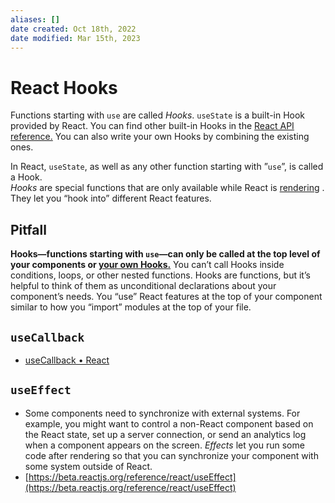 ```yaml
---
aliases: []
date created: Oct 18th, 2022
date modified: Mar 15th, 2023
---
```


# React Hooks
Functions starting with `use` are called _Hooks_. `useState` is a built-in Hook provided by React. You can find other built-in Hooks in the [React API reference.](https://beta.reactjs.org/apis/react) You can also write your own Hooks by combining the existing ones.

In React, `useState`, as well as any other function starting with ”`use`”, is called a Hook.  
_Hooks_ are special functions that are only available while React is [rendering](https://beta.reactjs.org/learn/render-and-commit#step-1-trigger-a-render) . They let you “hook into” different React features.

## Pitfall
**Hooks—functions starting with `use`—can only be called at the top level of your components or [your own Hooks.](https://beta.reactjs.org/learn/reusing-logic-with-custom-hooks)** You can’t call Hooks inside conditions, loops, or other nested functions. Hooks are functions, but it’s helpful to think of them as unconditional declarations about your component’s needs. You “use” React features at the top of your component similar to how you “import” modules at the top of your file.

## `useCallback`
- [useCallback • React](https://beta.reactjs.org/reference/react/useCallback)

## `useEffect`
- Some components need to synchronize with external systems. For example, you might want to control a non-React component based on the React state, set up a server connection, or send an analytics log when a component appears on the screen. _Effects_ let you run some code after rendering so that you can synchronize your component with some system outside of React.
- [https://beta.reactjs.org/reference/react/useEffect](https://beta.reactjs.org/reference/react/useEffect)
